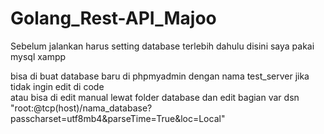 # Golang_Rest-API_Majoo

Sebelum jalankan harus setting database terlebih dahulu
disini saya pakai mysql xampp

bisa di buat database baru di phpmyadmin dengan nama test_server jika tidak ingin edit di code <br />
atau bisa di edit manual lewat folder database dan edit bagian var dsn <br />
"root:@tcp(host)/nama_database?passcharset=utf8mb4&parseTime=True&loc=Local"